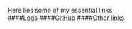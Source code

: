 Here lies some of my essential links
<br>
####[Logs](https://github.com/githubhiseka/os242/blob/main/TXT/mylog.txt)
####[GitHub](https://github.com/githubhiseka)
####[Other links]()
